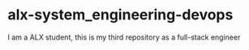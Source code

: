 # alx-system_engineering-devops
I am a ALX student, this is my third repository as a full-stack engineer
